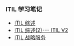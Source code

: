
### ITIL 学习笔记 ###

- [ITIL 综述](https://github.com/sunhuang163/ITIL/blob/master/Ch01.md)
- [ITIL 综述(2)--- ITIL V2](https://github.com/sunhuang163/ITIL/blob/master/ch02.md)
- [ITIL 战略服务](https://github.com/sunhuang163/ITIL/blob/master/ch03.md)